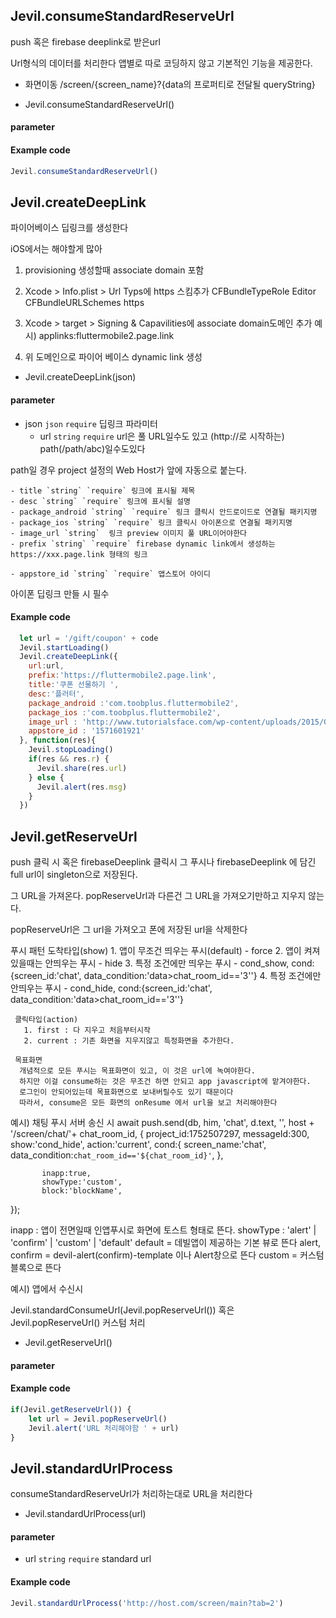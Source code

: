 
## Jevil.consumeStandardReserveUrl


push 혹은 firebase deeplink로 받은url

Url형식의 데이터를 처리한다
앱별로 따로 코딩하지 않고 기본적인 기능을 제공한다.

- 화면이동
/screen/{screen_name}?{data의 프로퍼티로 전달될 queryString}




- Jevil.consumeStandardReserveUrl()

#### parameter


#### Example code
```javascript
Jevil.consumeStandardReserveUrl()
```




## Jevil.createDeepLink

파이어베이스 딥링크를 생성한다

iOS에서는 해야할게 많아

1. provisioning 생성할때 associate domain 포함

2. Xcode > Info.plist >  Url Typs에 https 스킴추가 
                <dict>
			<key>CFBundleTypeRole</key>
			<string>Editor</string>
			<key>CFBundleURLSchemes</key>
			<array>
				<string>https</string>
			</array>
		</dict>

3. Xcode > target > Signing & Capavilities에 associate domain도메인 추가 
  예시) applinks:fluttermobile2.page.link

4. 위 도메인으로 파이어 베이스 dynamic link 생성



- Jevil.createDeepLink(json)

#### parameter

- json `json` `require` 딥링크 파라미터
    - url `string` `require` url은 풀 URL일수도 있고 (http://로 시작하는)
path(/path/abc)일수도있다

path일 경우 project 설정의 Web Host가 앞에 자동으로 붙는다.

    - title `string` `require` 링크에 표시될 제목
    - desc `string` `require` 링크에 표시될 설명
    - package_android `string` `require` 링크 클릭시 안드로이드로 연결될 패키지명
    - package_ios `string` `require` 링크 클릭시 아이폰으로 연결될 패키지명
    - image_url `string`  링크 preview 이미지 풀 URL이어야한다
    - prefix `string` `require` firebase dynamic link에서 생성하는 https://xxx.page.link 형태의 링크

    - appstore_id `string` `require` 앱스토어 아이디 
아이폰 딥링크 만들 시 필수 

#### Example code
```javascript
  let url = '/gift/coupon' + code
  Jevil.startLoading()
  Jevil.createDeepLink({
    url:url,
    prefix:'https://fluttermobile2.page.link',
    title:'쿠폰 선물하기 ',
    desc:'플러터',
    package_android :'com.toobplus.fluttermobile2',
    package_ios :'com.toobplus.fluttermobile2',
    image_url : 'http://www.tutorialsface.com/wp-content/uploads/2015/08/11954620_10153574159971543_7746758011460724864_n.jpg',
    appstore_id : '1571601921'
  }, function(res){
    Jevil.stopLoading()
    if(res && res.r) {
      Jevil.share(res.url)
    } else {
      Jevil.alert(res.msg)
    }
  })
```




## Jevil.getReserveUrl

push 클릭 시 혹은 firebaseDeeplink 클릭시 그 푸시나 firebaseDeeplink 에 담긴 full url이 singleton으로 저장된다. 

그 URL을 가져온다. 
popReserveUrl과 다른건 그 URL을 가져오기만하고 지우지 않는다.

popReserveUrl은 그 url을 가져오고 폰에 저장된 url을 삭제한다



푸시 패턴
   도착타입(show)
     1. 앱이 무조건 띄우는 푸시(default) - force
     2. 앱이 켜져있을때는 안띄우는 푸시 - hide
     3. 특정 조건에만 띄우는 푸시 - cond_show, cond:{screen_id:'chat', data_condition:'data>chat_room_id=='3''}
     4. 특정 조건에만 안띄우는 푸시 - cond_hide, cond:{screen_id:'chat', data_condition:'data>chat_room_id=='3''}
     
     클릭타입(action)
       1. first : 다 지우고 처음부터시작
       2. current : 기존 화면을 지우지않고 특정화면을 추가한다.  
 
     목표화면 
      개념적으로 모든 푸시는 목표화면이 있고, 이 것은 url에 녹여야한다. 
      하지만 이걸 consume하는 것은 무조건 하면 안되고 app javascript에 맡겨야한다.
      로그인이 안되어있는데 목표화면으로 보내버릴수도 있기 때문이다
      따라서, consume은 모든 화면의 onResume 에서 url을 보고 처리해야한다

     
예시) 채팅 푸시 서버 송신 시 
await push.send(db, him, 'chat', d.text, '', host + '/screen/chat/'+ chat_room_id, {
            project_id:1752507297, 
            messageId:300,
            show:'cond_hide', 
            action:'current',
            cond:{
                screen_name:'chat', 
                data_condition:`chat_room_id=='${chat_room_id}'`,
            },

           inapp:true,
           showType:'custom',
           block:'blockName',
});

inapp : 앱이 전면일때 인앱푸시로 화면에 토스트 형태로 뜬다.
showType : 'alert' | 'confirm' | 'custom' | 'default'
default = 데빌앱이 제공하는 기본 뷰로 뜬다
alert, confirm = devil-alert(confirm)-template 이나 Alert창으로 뜬다
custom = 커스텀 블록으로 뜬다



예시) 앱에서 수신시

Jevil.standardConsumeUrl(Jevil.popReserveUrl())
혹은 
Jevil.popReserveUrl() 커스텀 처리










- Jevil.getReserveUrl()

#### parameter


#### Example code
```javascript
if(Jevil.getReserveUrl()) {
    let url = Jevil.popReserveUrl()
    Jevil.alert('URL 처리해야함 ' + url)
}
```




## Jevil.standardUrlProcess

consumeStandardReserveUrl가 처리하는대로 URL을 처리한다

- Jevil.standardUrlProcess(url)

#### parameter

- url `string` `require` standard url

#### Example code
```javascript
Jevil.standardUrlProcess('http://host.com/screen/main?tab=2')
```




